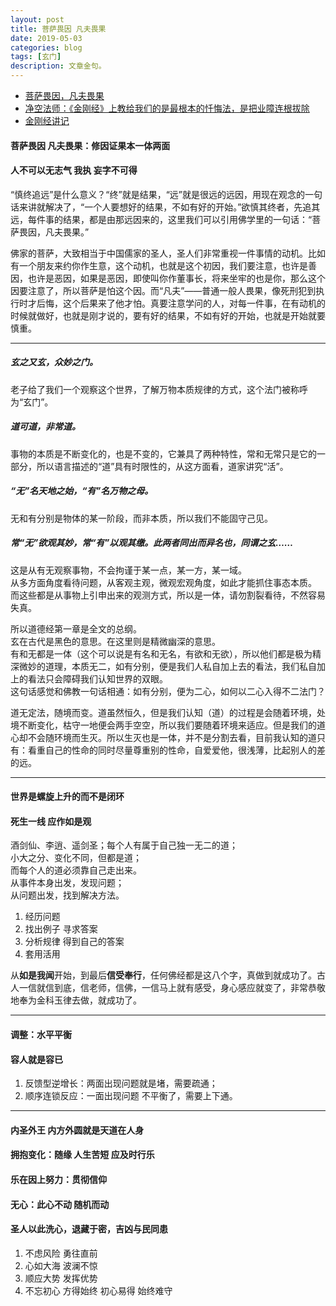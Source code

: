 ```yaml
---
layout: post
title: 菩萨畏因 凡夫畏果
date: 2019-05-03
categories: blog
tags: [玄门]
description: 文章金句。
---
```


- [菩萨畏因，凡夫畏果](http://blog.sina.cn/dpool/blog/s/blog_65c26d780102e0qs.html?vt=4)
- [净空法师：《金刚经》上教给我们的是最根本的忏悔法，是把业障连根拔除](http://blog.sina.com.cn/s/blog_4d19b0340102xo2s.html)
- [金刚经讲记](http://www.fxsp.org/movie/index94.html)


#### 菩萨畏因 凡夫畏果：修因证果本一体两面
#### 人不可以无志气 我执 妄字不可得
“慎终追远”是什么意义？“终”就是结果，“远”就是很远的远因，用现在观念的一句话来讲就解决了，“一个人要想好的结果，不如有好的开始。”欲慎其终者，先追其远，每件事的结果，都是由那远因来的，这里我们可以引用佛学里的一句话：“菩萨畏因，凡夫畏果。”


佛家的菩萨，大致相当于中国儒家的圣人，圣人们非常重视一件事情的动机。比如有一个朋友来约你作生意，这个动机，也就是这个初因，我们要注意，也许是善因，也许是恶因，如果是恶因，即使叫你作董事长，将来坐牢的也是你，那么这个因要注意了，所以菩萨是怕这个因。而“凡夫”——普通一般人畏果，像死刑犯到执行时才后悔，这个后果来了他才怕。真要注意学问的人，对每一件事，在有动机的时候就做好，也就是刚才说的，要有好的结果，不如有好的开始，也就是开始就要慎重。

----

##### 玄之又玄，众妙之门。
老子给了我们一个观察这个世界，了解万物本质规律的方式，这个法门被称呼为“玄门”。

##### 道可道，非常道。
事物的本质是不断变化的，也是不变的，它兼具了两种特性，常和无常只是它的一部分，所以语言描述的“道”具有时限性的，从这方面看，道家讲究“活”。

##### “无”名天地之始，“有”名万物之母。
无和有分别是物体的某一阶段，而非本质，所以我们不能固守己见。

##### 常“无”欲观其妙，常“有”以观其缴。此两者同出而异名也，同谓之玄……
这是从有无观察事物，不会拘谨于某一点，某一方，某一域。<br>
从多方面角度看待问题，从客观主观，微观宏观角度，如此才能抓住事态本质。<br>
而这些都是从事物上引申出来的观测方式，所以是一体，请勿割裂看待，不然容易失真。


所以道德经第一章是全文的总纲。<br>
玄在古代是黑色的意思。在这里则是精微幽深的意思。<br>
有和无都是一体（这个可以说是有名和无名，有欲和无欲），所以他们都是极为精深微妙的道理，本质无二，如有分别，便是我们人私自加上去的看法，我们私自加上的看法只会障碍我们认知世界的双眼。<br>
这句话感觉和佛教一句话相通：如有分别，便为二心，如何以二心入得不二法门？


道无定法，随境而变。道虽然恒久，但是我们认知（道）的过程是会随着环境，处境不断变化，枯守一地便会两手空空，所以我们要随着环境来适应。但是我们的道心却不会随环境而生灭。所以生灭也是一体，并不是分割去看，目前我认知的道只有：看重自己的性命的同时尽量尊重别的性命，自爱爱他，很浅薄，比起别人的差的远。

------

#### 世界是螺旋上升的而不是闭环
#### 死生一线 应作如是观
酒剑仙、李逍、遥剑圣；每个人有属于自己独一无二的道；<br>
小大之分、变化不同，但都是道；<br>
而每个人的道必须靠自己走出来。<br>
从事件本身出发，发现问题；<br>
从问题出发，找到解决方法。

1. 经历问题
1. 找出例子 寻求答案
1. 分析规律 得到自己的答案
1. 套用活用


从**如是我闻**开始，到最后**信受奉行**，任何佛经都是这八个字，真做到就成功了。古人一信就信到底，信老师，信佛，一信马上就有感受，身心感应就变了，非常恭敬地奉为金科玉律去做，就成功了。<br>


-----

#### 调整：水平平衡
#### 容人就是容已
1. 反馈型逆增长：两面出现问题就是堵，需要疏通；
1. 顺序连锁反应：一面出现问题 不平衡了，需要上下通。

------

#### 内圣外王 内方外圆就是天道在人身
#### 拥抱变化：随缘 人生苦短 应及时行乐
#### 乐在因上努力：贯彻信仰
#### 无心：此心不动 随机而动
#### 圣人以此洗心，退藏于密，吉凶与民同患


1. 不虑风险 勇往直前
1. 心如大海 波澜不惊 
1. 顺应大势 发挥优势
1. 不忘初心 方得始终 初心易得 始终难守


